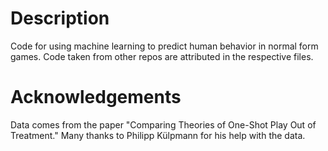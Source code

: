 # Description
Code for using machine learning to predict human behavior in normal form games. Code taken from other repos are attributed in the respective files.

# Acknowledgements
Data comes from the paper "Comparing Theories of One-Shot Play Out of Treatment." Many thanks to Philipp Külpmann for his help with the data.
